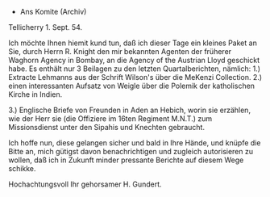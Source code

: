 + Ans Komite (Archiv)

 Tellicherry 1. Sept. 54.

Ich möchte Ihnen hiemit kund tun, daß ich dieser Tage ein kleines Paket an Sie, durch Herrn R. Knight den mir bekannten Agenten der früherer Waghorn Agency in Bombay, an die Agency of the Austrian Lloyd geschickt habe. Es enthält nur 3 Beilagen zu den letzten Quartalberichten, nämlich: 
1.) Extracte Lehmanns aus der Schrift Wilson's über die MeKenzi Collection. 
2.) einen interessanten Aufsatz von Weigle über die Polemik der katholischen Kirche in Indien.

3.) Englische Briefe von Freunden in Aden an Hebich, worin sie erzählen, wie der Herr sie (die Offiziere im 16ten Regiment M.N.T.) zum Missionsdienst unter den Sipahis und Knechten gebraucht.

Ich hoffe nun, diese gelangen sicher und bald in Ihre Hände, und knüpfe die Bitte an, mich gütigst davon benachrichtigen und zugleich autorisieren zu wollen, daß ich in Zukunft minder pressante Berichte auf diesem Wege schikke.

Hochachtungsvoll
 Ihr gehorsamer
 H. Gundert.

